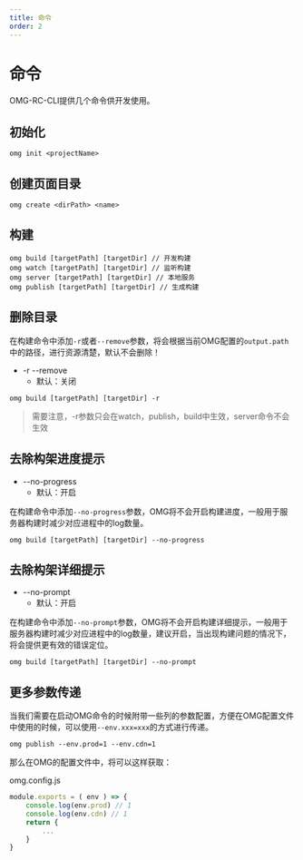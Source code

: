 ```yaml
---
title: 命令
order: 2
---
```


# 命令

OMG-RC-CLI提供几个命令供开发使用。

## 初始化

```shell
omg init <projectName>
```

## 创建页面目录

```shell
omg create <dirPath> <name>
```

## 构建

```shell
omg build [targetPath] [targetDir] // 开发构建
omg watch [targetPath] [targetDir] // 监听构建
omg server [targetPath] [targetDir] // 本地服务
omg publish [targetPath] [targetDir] // 生成构建
```

## 删除目录

在构建命令中添加`-r`或者`--remove`参数，将会根据当前OMG配置的`output.path`中的路径，进行资源清楚，默认不会删除！

- -r --remove
  - 默认：关闭


```shell
omg build [targetPath] [targetDir] -r
```

> 需要注意，-r参数只会在watch，publish，build中生效，server命令不会生效

## 去除构架进度提示

- --no-progress
  - 默认：开启

在构建命令中添加`--no-progress`参数，OMG将不会开启构建进度，一般用于服务器构建时减少对应进程中的log数量。

```shell
omg build [targetPath] [targetDir] --no-progress
```

## 去除构架详细提示

- --no-prompt
  - 默认：开启

在构建命令中添加`--no-prompt`参数，OMG将不会开启构建详细提示，一般用于服务器构建时减少对应进程中的log数量，建议开启，当出现构建问题的情况下，将会提供更有效的错误定位。

```shell
omg build [targetPath] [targetDir] --no-prompt
```

## 更多参数传递

当我们需要在启动OMG命令的时候附带一些列的参数配置，方便在OMG配置文件中使用的时候，可以使用`--env.xxx=xxx`的方式进行传递。

```shell
omg publish --env.prod=1 --env.cdn=1
```

那么在OMG的配置文件中，将可以这样获取：

omg.config.js

```js
module.exports = ( env ) => {
    console.log(env.prod) // 1
    console.log(env.cdn) // 1
    return {
        ...
    }
}
```